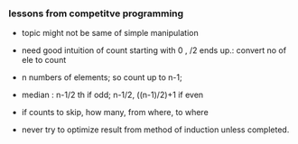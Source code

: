 ### lessons from competitve programming 
- topic might not be same of simple manipulation

- need good intuition of count starting with 0 ,  /2 ends up.:
convert no of ele to count

- n numbers of elements; so count up to n-1;

- median : n-1/2 th if odd; n-1/2, ((n-1)/2)+1 if even

- if counts to skip, how many, from where, to where

- never try to optimize result from method of induction unless completed.
